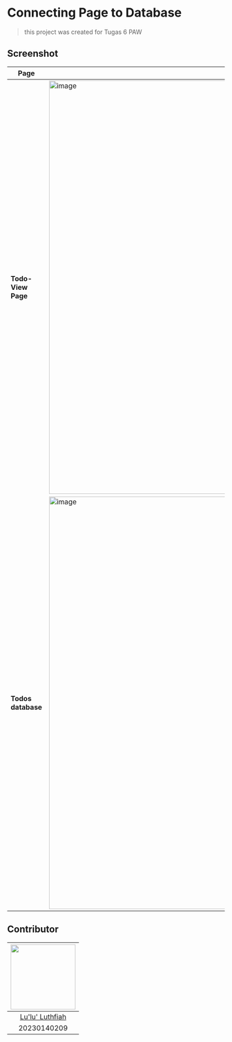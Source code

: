 # Connecting Page to Database
> this project was created for Tugas 6 PAW

## Screenshot
| Page | Screenshot |
|---|---|
| **Todo-View Page** | <img width="1919" height="956" alt="image" src="https://github.com/user-attachments/assets/1eebcdf1-8326-493a-bbf8-dfd0a57eed42" />|
| **Todos database** | <img width="1919" height="954" alt="image" src="https://github.com/user-attachments/assets/64dd49f8-b7dd-441b-9afd-4c6d56c6b766" />|

## Contributor
| <img src="https://avatars.githubusercontent.com/u/161204020?v=4" width="150px"> |
|:--:|
| [Lu'lu' Luthfiah](https://github.com/lulultfh) |
| 20230140209 |
